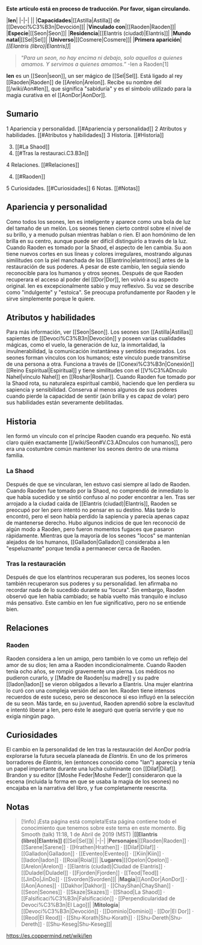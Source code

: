 **Este artículo está en proceso de traducción. Por favor, sigan circulando.**


|**Ien**|
|-|-|
||
|**Capacidades**|[[Astilla\|Astilla]] de [[Devoci%C3%B3n\|Devoción]]|
|**Vinculado con**|[[Raoden\|Raoden]]|
|**Especie**|[[Seon\|Seon]]|
|**Residencia**|[[Elantris (ciudad)\|Elantris]]|
|**Mundo natal**|[[Sel\|Sel]]|
|**Universo**|[[Cosmere\|Cosmere]]|
|**Primera aparición**|*[[Elantris (libro)\|Elantris]]*|

>“*Para un seon, no hay encima ni debajo, solo aquellos a quienes amamos. Y servimos a quienes amamos.*”
\-Ien a Raoden[1]


**Ien** es un [[Seon\|seon]], un ser mágico de [[Sel\|Sel]]. Está ligado al rey [[Raoden\|Raoden]] de [[Arelon\|Arelon]]. Recibe su nombre del [[/wiki/Aon#Ien]], que significa "sabiduría" y es el símbolo utilizado para la magia curativa en el [[AonDor\|AonDor]].

## Sumario

1 Apariencia y personalidad. [[#Apariencia y personalidad]] 
2 Atributos y habilidades. [[#Atributos y habilidades]] 
3 Historia. [[#Historia]] 

3. [[#La Shaod]] 
3. [[#Tras la restauraci.C3.B3n]] 


4 Relaciones. [[#Relaciones]] 

4. [[#Raoden]] 


5 Curiosidades. [[#Curiosidades]] 
6 Notas. [[#Notas]] 


## Apariencia y personalidad
Como todos los seones, Ien es inteligente y aparece como una bola de luz del tamaño de un melón. Los seones tienen cierto control sobre el nivel de su brillo, y a menudo pulsan mientras hablan o ríen. El aon homónimo de Ien brilla en su centro, aunque puede ser difícil distinguirlo a través de la luz.
Cuando Raoden es tomado por la Shaod, el aspecto de Ien cambia. Su aon tiene nuevos cortes en sus líneas y colores irregulares, mostrando algunas similitudes con la piel manchada de los [[Elantrino\|elantrinos]] antes de la restauración de sus poderes. A pesar de este cambio, Ien seguía siendo reconocible para los humanos y otros seones. Después de que Raoden recuperara el acceso al poder del [[Dor\|Dor]], Ien volvió a su aspecto original.
Ien es excepcionalmente sabio y muy reflexivo. Su voz se describe como "indulgente" y "estoica". Se preocupa profundamente por Raoden y le sirve simplemente porque le quiere.

## Atributos y habilidades
Para más información, ver [[Seon\|Seon]].
Los seones son [[Astilla\|Astillas]] sapientes de [[Devoci%C3%B3n\|Devoción]] y poseen varias cualidades mágicas, como el vuelo, la generación de luz, la inmortalidad, la invulnerabilidad, la comunicación instantánea y sentidos mejorados. Los seones forman vínculos con los humanos; este vínculo puede transmitirse de una persona a otra. Funciona a través de [[Conexi%C3%B3n\|Conexión]] [[Reino Espiritual\|Espiritual]] y tiene similitudes con el [[V%C3%ADnculo Nahel\|vínculo Nahel]] en [[Roshar\|Roshar]].
Cuando Raoden fue tomado por la Shaod rota, su naturaleza espiritual cambió, haciendo que Ien perdiera su sapiencia y sensibilidad. Conserva al menos algunos de sus poderes cuando pierde la capacidad de sentir (aún brilla y es capaz de volar) pero sus habilidades están severamente debilitadas.

## Historia
Ien formó un vínculo con el príncipe Raoden cuando era pequeño. No está claro quién exactamente [[/wiki/Seon#V.C3.ADnculos con humanos]], pero era una costumbre común mantener los seones dentro de una misma familia.

### La Shaod
Después de que se vincularan, Ien estuvo casi siempre al lado de Raoden. Cuando Raoden fue tomado por la Shaod, no comprendió de inmediato lo que había sucedido y se sintió confuso al no poder encontrar a Ien. Tras ser arrojado a la ciudad caída de [[Elantris (ciudad)\|Elantris]], Raoden se preocupó por Ien pero intentó no pensar en su destino. Más tarde lo encontró, pero el seon había perdido la sapiencia y parecía apenas capaz de mantenerse derecho. Hubo algunos indicios de que Ien reconoció de algún modo a Raoden, pero fueron momentos fugaces que pasaron rápidamente. Mientras que la mayoría de los seones "locos" se mantenían alejados de los humanos, [[Galladon\|Galladon]] consideraba a Ien "espeluznante" porque tendía a permanecer cerca de Raoden.

### Tras la restauración
Después de que los elantrinos recuperaran sus poderes, los seones locos también recuperaron sus poderes y su personalidad. Ien afirmaba no recordar nada de lo sucedido durante su "locura". Sin embargo, Raoden observó que Ien había cambiado; se había vuelto más tranquilo e incluso más pensativo. Este cambio en Ien fue significativo, pero no se entiende bien.

## Relaciones
### Raoden
Raoden considera a Ien un amigo, pero también lo ve como un reflejo del amor de su dios; Ien ama a Raoden incondicionalmente.
Cuando Raoden tenía ocho años, se rompió gravemente una pierna. Los médicos no pudieron curarlo, y [[Madre de Raoden\|su madre]] y su padre [[Iadon\|Iadon]] se vieron obligados a llevarlo a Elantris. Una mujer elantrina lo curó con una compleja versión del aon Ien. Raoden tiene intensos recuerdos de este suceso, pero se desconoce si eso influyó en la selección de su seon. Más tarde, en su juventud, Raoden aprendió sobre la esclavitud e intentó liberar a Ien, pero éste le aseguró que quería servirle y que no exigía ningún pago.

## Curiosidades
El cambio en la personalidad de Ien tras la restauración del AonDor podría explorarse la futura secuela planeada de *Elantris*.
En uno de los primeros borradores de *Elantris*, Ien (entonces conocido como "Ian") aparecía y tenía un papel importante durante una lucha culminante con [[Dilaf\|Dilaf]]. Brandon y su editor [[Moshe Feder\|Moshe Feder]] consideraron que la escena (incluida la forma en que se usaba la magia de los seones) no encajaba en la narrativa del libro, y fue completamente reescrita.
## Notas

> [!info] ¡Esta página está completa!Esta página contiene todo el conocimiento que tenemos sobre este tema en este momento.
Big Smooth (talk) 11:18, 1 de Abril de 2019 (MST)
|**[[Elantris (libro)\|Elantris]] (**[[Sel\|Sel]]**)**|
|-|-|
|**Personajes**|[[Raoden\|Raoden]] · [[Sarene\|Sarene]] · [[Hrathen\|Hrathen]] · [[Dilaf\|Dilaf]] · [[Galladon\|Galladon]] · [[Eventeo\|Eventeo]] · [[Kiin\|Kiin]] · [[Iadon\|Iadon]] · [[Roial\|Roial]]|
|**Lugares**|[[Opelon\|Opelon]] · [[Arelon\|Arelon]] · [[Elantris (ciudad)\|Ciudad de Elantris]] · [[Duladel\|Duladel]] · [[Fjorden\|Fjorden]] · [[Teod\|Teod]] · [[JinDo\|JinDo]] · [[Svorden\|Svorden]]|
|**Magia**|[[AonDor\|AonDor]] · [[Aon\|Aones]] · [[Dakhor\|Dakhor]] · [[ChayShan\|ChayShan]] · [[Seon\|Seones]] · [[Skaze\|Skazes]] · [[Shaod\|La Shaod]] · [[Falsificaci%C3%B3n\|Falsificación]] · [[Perpendicularidad de Devoci%C3%B3n\|El Lago]]|
|**Mitología**|[[Devoci%C3%B3n\|Devoción]] · [[Dominio\|Dominio]] · [[Dor\|El Dor]] · [[Reod\|El Reod]] · [[Shu-Korath\|Shu-Korath]] · [[Shu-Dereth\|Shu-Dereth]] · [[Shu-Keseg\|Shu-Keseg]]|



https://es.coppermind.net/wiki/Ien